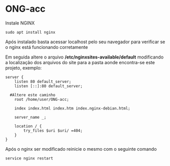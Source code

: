 # ONG-acc
Instale NGINX
```
sudo apt install nginx
```
Após instalado basta acessar localhost pelo seu navegador para verificar se o nginx está funcionando corretamente

Em seguida altere o arquivo **/etc/nginxsites-available/default** modificando a localização dos arquivos do site para a pasta aonde encontra-se este projeto, exemplo:
```
server {
	listen 80 default_server;
	listen [::]:80 default_server;

  #Altere este caminho
	root /home/user/ONG-acc;

	index index.html index.htm index.nginx-debian.html;

	server_name _;

	location / {
		try_files $uri $uri/ =404;
	}
}
```
Após o nginx ser modificado reinicie o mesmo com o seguinte comando 
```
service nginx restart
```

